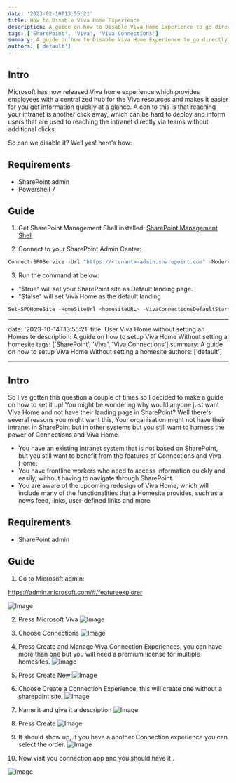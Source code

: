 ```yaml
---
date: '2023-02-10T13:55:21'
title: How to Disable Viva Home Experience
description: A guide on how to Disable Viva Home Experience to go directly to intranet
tags: ['SharePoint', 'Viva', 'Viva Connections']
summary: A guide on how to Disable Viva Home Experience to go directly to intranet
authors: ['default']
---
```


## Intro

Microsoft has now released Viva home experience which provides employees with a centralized hub for the Viva resources and makes it easier for you get information quickly at a glance.
A con to this is that reaching your intranet is another click away, which can be hard to deploy and inform users that are used to reaching the intranet directly via teams without additional clicks.

So can we disable it?
Well yes! here's how:

## Requirements

- SharePoint admin
- Powershell 7

## Guide

1. Get SharePoint Management Shell installed: [SharePoint Management Shell](https://learn.microsoft.com/en-us/powershell/sharepoint/sharepoint-online/connect-sharepoint-online)

2. Connect to your SharePoint Admin Center:

```Powershell
Connect-SPOService -Url "https://<tenant>-admin.sharepoint.com" -ModernAuth
```

3. Run the command at below:

- "$true" will set your SharePoint site as Default landing page.
- "$false" will set Viva Home as the default landing

```Powershell
Set-SPOHomeSite -HomeSiteUrl <homesiteURL> -VivaConnectionsDefaultStart $true
```

---

date: '2023-10-14T13:55:21'
title: User Viva Home without setting an Homesite
description: A guide on how to setup Viva Home Without setting a homesite
tags: ['SharePoint', 'Viva', 'Viva Connections']
summary: A guide on how to setup Viva Home Without setting a homesite
authors: ['default']

---

## Intro

So I've gotten this question a couple of times so I decided to make a guide on how to set it up!
You might be wondering why would anyone just want Viva Home and not have their landing page in SharePoint?
Well there's several reasons you might want this, Your organisation might not have their intranet in SharePoint but in other systems but you still want to harness the power of Connections and Viva Home.

- You have an existing intranet system that is not based on SharePoint, but you still want to benefit from the features of Connections and Viva Home.
- You have frontline workers who need to access information quickly and easily, without having to navigate through SharePoint.
- You are aware of the upcoming redesign of Viva Home, which will include many of the functionalities that a Homesite provides, such as a news feed, links, user-defined links and more.

## Requirements

- SharePoint admin

## Guide

1.  Go to Microsoft admin:

https://admin.microsoft.com/#/featureexplorer

![Image](/static/images/assets/VivaHomeSetup/1.png)

2. Press Microsoft Viva
   ![Image](/static/images/assets/VivaHomeSetup/2.png)

3. Choose Connections
   ![Image](/static/images/assets/VivaHomeSetup/3.png)

4. Press Create and Manage Viva Connection Experiences, you can have more than one but you will need a premium license for multiple homesites.
   ![Image](/static/images/assets/VivaHomeSetup/4.png)

5. Press Create New
   ![Image](/static/images/assets/VivaHomeSetup/5.png)

6. Choose Create a Connection Experience, this will create one without a sharepoint site.
   ![Image](/static/images/assets/VivaHomeSetup/6.png)

7. Name it and give it a description
   ![Image](/static/images/assets/VivaHomeSetup/7.png)

8. Press Create
   ![Image](/static/images/assets/VivaHomeSetup/8.png)

9. It should show up, if you have a another Connection experience you can select the order.
   ![Image](/static/images/assets/VivaHomeSetup/9.png)

10. Now visit you connection app and you should have it .

![Image](/static/images/assets/VivaHomeSetup/10.png)
